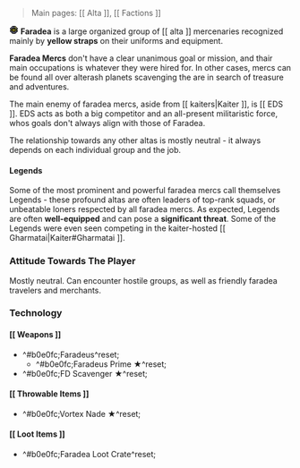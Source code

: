 > Main pages: [[ Alta ]], [[ Factions ]]

![ ](https://raw.githubusercontent.com/Ceterai/Enternia/main/items/active/alta/loot/biome/ct_faradea_loot.png) **Faradea** is a large organized group of [[ alta ]] mercenaries recognized mainly by **yellow straps** on their uniforms and equipment.

**Faradea Mercs** don't have a clear unanimous goal or mission, and thair main occupations is whatever they were hired for.
In other cases, mercs can be found all over alterash planets scavenging the are in search of treasure and adventures.

The main enemy of faradea mercs, aside from [[ kaiters|Kaiter ]], is [[ EDS ]]. EDS acts as both a big competitor and an all-present militaristic force, whos goals don't always align with those of Faradea.

The relationship towards any other altas is mostly neutral - it always depends on each individual group and the job.

#### Legends

Some of the most prominent and powerful faradea mercs call themselves Legends - these profound altas are often leaders of top-rank squads, or unbeatable loners respected by all faradea mercs.
As expected, Legends are often **well-equipped** and can pose a **significant threat**.
Some of the Legends were even seen competing in the kaiter-hosted [[ Gharmatai|Kaiter#Gharmatai ]].

### Attitude Towards The Player

Mostly neutral. Can encounter hostile groups, as well as friendly faradea travelers and merchants.

### Technology

#### [[ Weapons ]]

- ^#b0e0fc;Faradeus^reset;
  - ^#b0e0fc;Faradeus Prime ★^reset;
- ^#b0e0fc;FD Scavenger ★^reset;

#### [[ Throwable Items ]]

- ^#b0e0fc;Vortex Nade ★^reset;

<!--
#### Armor

- Scavenger Set
- Merc Set
- Faradea Set

#### Clothing

- Faradea Bandana
- Faradea Facewrap

#### Mechs

- FSH 'Marauder'

#### Objects

- Faradea Tent
- Faradea Canopy
- Faradea Table
- Faradea Chair
- Faradea Ammo Cargo
- Faradea Cooker
- Faradea Trap
- Faradea Pod
-->

#### [[ Loot Items ]]

- ^#b0e0fc;Faradea Loot Crate^reset;
